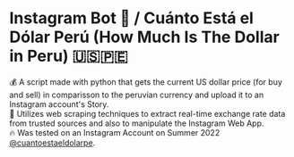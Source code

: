 # Instagram Bot 🤖 / Cuánto Está el Dólar Perú (How Much Is The Dollar in Peru) 🇺🇸🇵🇪

💰 A script made with python that gets the current US dollar price (for buy and sell) in comparisson to the peruvian currency and upload it to an Instagram account's Story. <br />
🤖 Utilizes web scraping techniques to extract real-time exchange rate data from trusted sources and also to manipulate the Instagram Web App.<br />
🔥 Was tested on an Instagram Account on Summer 2022 <a href="https://www.instagram.com/cuantoestaeldolarpe/" target="_blank">@cuantoestaeldolarpe</a>.
